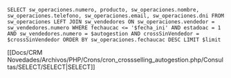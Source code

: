 `SELECT sw_operaciones.numero, producto, sw_operaciones.nombre, sw_operaciones.telefono, sw_operaciones.email, sw_operaciones.dni FROM sw_operaciones LEFT JOIN sw_vendedores ON sw_operaciones.vendedor = sw_vendedores.numero WHERE fechaucac <= '$fecha_ini' AND estadoac = 1 AND sw_vendedores.numero = $autogestion AND crossSinVendedor = $crossSinVendedor ORDER BY sw_operaciones.fechaucac DESC LIMIT $limit`

[[Docs/CRM Novedades/Archivos/PHP/Crons/cron_crossselling_autogestion.php/Consultas/SELECT/SELECT|SELECT]]